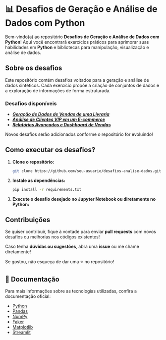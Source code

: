 # 📊 Desafios de Geração e Análise de Dados com Python

Bem-vindo(a) ao repositório **Desafios de Geração e Análise de Dados com Python**!
Aqui você encontrará exercícios práticos para aprimorar suas habilidades em **Python** e bibliotecas para manipulação, visualização e análise de dados.

## Sobre os desafios

Este repositório contém desafios voltados para a geração e análise de dados sintéticos. Cada exercício propõe a criação de conjuntos de dados e a exploração de informações de forma estruturada.

### Desafios disponíveis

- **_[Geração de Dados de Vendas de uma Livraria](challenges/1desafioLivraria.ipynb)_**
- **_[Análise de Clientes VIP em um E-commerce](challenges/2desafioEcommerce.ipynb)_**
- **_[Relatórios Avançados e Dashboard de Vendas](challenges/3desafioEcommerce.ipynb)_**

Novos desafios serão adicionados conforme o repositório for evoluindo! 

## Como executar os desafios?

1. **Clone o repositório:**  
   ```bash
   git clone https://github.com/seu-usuario/desafios-analise-dados.git
   ```

2. **Instale as dependências:**  
   ```bash
   pip install -r requirements.txt
   ```

3. **Execute o desafio desejado no Jupyter Notebook ou diretamente no Python:**  

## Contribuições

Se quiser contribuir, fique à vontade para enviar **pull requests** com novos desafios ou melhorias nos códigos existentes!

Caso tenha **dúvidas ou sugestões**, abra uma **issue** ou me chame diretamente!

Se gostou, não esqueça de dar uma ⭐ no repositório!

## 📑 Documentação

Para mais informações sobre as tecnologias utilizadas, confira a documentação oficial:

- [Python](https://www.python.org/doc/)
- [Pandas](https://pandas.pydata.org/docs/)
- [NumPy](https://numpy.org/doc/)
- [Faker](https://faker.readthedocs.io/en/master/)
- [Matplotlib](https://matplotlib.org/stable/contents.html)
- [Streamlit](https://streamlit.io/)
